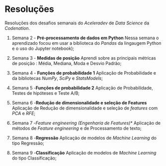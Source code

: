 # Resoluções

Resoluções dos desafios semanais do *Aceleradev* de *Data Science* da *Codenation*.

1) Semana 2 - **Pré-processamento de dados em Python**
Nessa semana o aprendizado focou em usar a biblioteca do *Pandas* da lingaugem Python e o uso do Jupyter notebook);

2) Semana 3 - **Medidas de posição**
Aprendi sobre as principais métricas de posição : Média, Mediana, Moda e Desvio Padrão;

3) Semana 4 - **Funções de probabilidade 1**
Aplicação de Probabilidade e da bibliotecas *NumPy*, *SciPy* e *StatsModels*;

4) Semana 5 -**Funções de probabilidade 2**
Aplicação de Probabilidade, Testes de hipóteses e Teste A/B;

5) Semana 6 -**Redução de dimensionalidade e seleção de Features**
Aplicação de Redução de dimensionalidade e seleção de *features* com *PCA* e *RFE*;

6) Semana 7 -**Feature engineering*  (Engenharia de Features)**
Aplicação de métodos de *Feature engineering* e de Processamento de texto;

7) Semana 8 -**Regressão**
Aplicação de modelos de *Machine Learning* do tipo Regressão;

8) Semana 9 -**Classificação**
Aplicação de modelos de *Machine Learning* do tipo Classificação;
